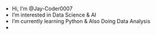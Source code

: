 -  Hi, I’m @Jay-Coder0007
-  I’m interested in Data Science & AI
-  I’m currently learning Python & Also Doing Data Analysis
- 


<!---
Jay-Coder0007/Jay-Coder0007 is a ✨ special ✨ repository because its `README.md` (this file) appears on your GitHub profile.
You can click the Preview link to take a look at your changes.
--->
